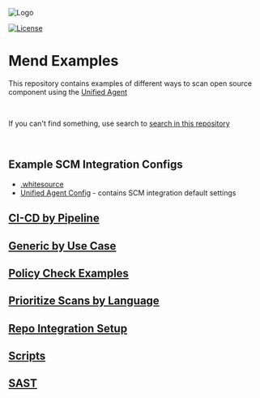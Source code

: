 ![Logo](https://resources.mend.io/mend-sig/logo/mend-dark-logo-horizontal.png)  

[![License](https://img.shields.io/badge/License-Apache%202.0-yellowgreen.svg)](https://opensource.org/licenses/Apache-2.0)
# Mend Examples
This repository contains examples of different ways to scan open source component using the [Unified Agent](https://docs.mend.io/bundle/unified_agent/page/overview_of_the_unified_agent.html)

<br>

If you can't find something, use search to [search in this repository](https://docs.github.com/en/search-github/getting-started-with-searching-on-github/about-searching-on-github)

<br>

## Example SCM Integration Configs

* [.whitesource](https://github.com/whitesource-ft/ws-examples/blob/main/.whitesource)
* [Unified Agent Config](https://github.com/whitesource-ft/ws-examples/blob/main/whitesource.config) - contains SCM integration default settings

## [CI-CD by Pipeline](CI-CD)

## [Generic by Use Case](Generic)

## [Policy Check Examples](Policy-Check)

## [Prioritize Scans by Language](Prioritize)

## [Repo Integration Setup](Repo-Integration)

## [Scripts](Scripts)

## [SAST](SAST)

